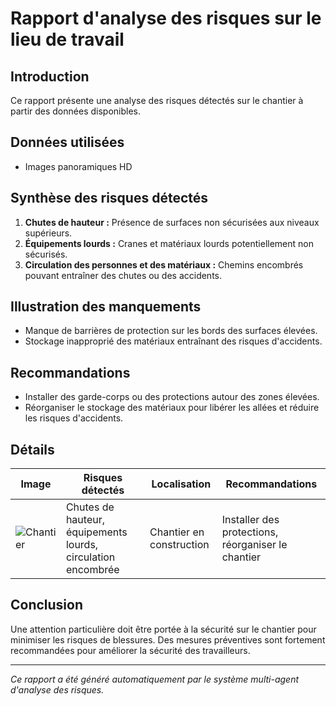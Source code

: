 # Rapport d'analyse des risques sur le lieu de travail
## Introduction
Ce rapport présente une analyse des risques détectés sur le chantier à partir des données disponibles.

## Données utilisées
- Images panoramiques HD

## Synthèse des risques détectés
1. **Chutes de hauteur :** Présence de surfaces non sécurisées aux niveaux supérieurs.
2. **Équipements lourds :** Cranes et matériaux lourds potentiellement non sécurisés.
3. **Circulation des personnes et des matériaux :** Chemins encombrés pouvant entraîner des chutes ou des accidents.

## Illustration des manquements
- Manque de barrières de protection sur les bords des surfaces élevées.
- Stockage inapproprié des matériaux entraînant des risques d'accidents.

## Recommandations
- Installer des garde-corps ou des protections autour des zones élevées.
- Réorganiser le stockage des matériaux pour libérer les allées et réduire les risques d'accidents.

## Détails
| Image | Risques détectés | Localisation | Recommandations |
|-------|------------------|--------------|-----------------|
| ![Chantier](659974420_d6531759-98c8-43f3-bdc7-43357927fa18.jpg) | Chutes de hauteur, équipements lourds, circulation encombrée | Chantier en construction | Installer des protections, réorganiser le chantier |

## Conclusion
Une attention particulière doit être portée à la sécurité sur le chantier pour minimiser les risques de blessures. Des mesures préventives sont fortement recommandées pour améliorer la sécurité des travailleurs.

---
*Ce rapport a été généré automatiquement par le système multi-agent d'analyse des risques.*